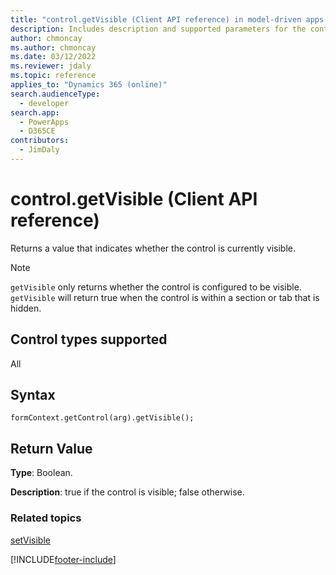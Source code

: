 ```yaml
---
title: "control.getVisible (Client API reference) in model-driven apps| MicrosoftDocs"
description: Includes description and supported parameters for the control.getVisible method.
author: chmoncay
ms.author: chmoncay
ms.date: 03/12/2022
ms.reviewer: jdaly
ms.topic: reference
applies_to: "Dynamics 365 (online)"
search.audienceType: 
  - developer
search.app: 
  - PowerApps
  - D365CE
contributors:
  - JimDaly
---
```

# control.getVisible (Client API reference)

Returns a value that indicates whether the control is currently visible.

> [!NOTE]
> `getVisible` only returns whether the control is configured to be visible. `getVisible` will return true when the control is within a section or tab that is hidden.

## Control types supported

All

## Syntax

`formContext.getControl(arg).getVisible();`

## Return Value

**Type**: Boolean.

**Description**: true if the control is visible; false otherwise.

### Related topics

[setVisible](setVisible.md)

[!INCLUDE[footer-include](../../../../../includes/footer-banner.md)]